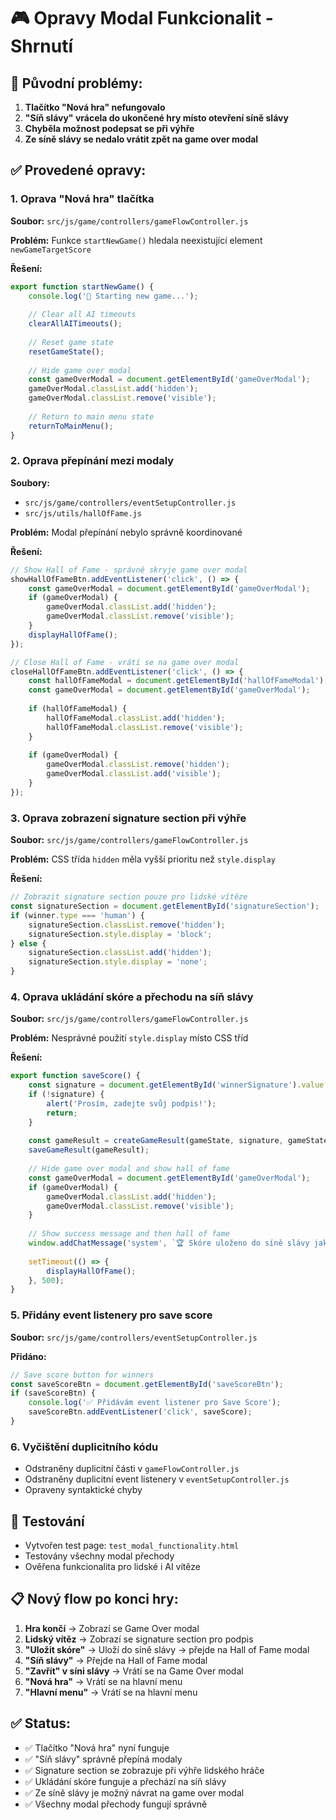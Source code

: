# 🎮 Opravy Modal Funkcionalit - Shrnutí

## 🚫 Původní problémy:

1. **Tlačítko "Nová hra" nefungovalo**
2. **"Síň slávy" vrácela do ukončené hry místo otevření síně slávy**
3. **Chyběla možnost podepsat se při výhře**
4. **Ze síně slávy se nedalo vrátit zpět na game over modal**

## ✅ Provedené opravy:

### 1. **Oprava "Nová hra" tlačítka**
**Soubor:** `src/js/game/controllers/gameFlowController.js`

**Problém:** Funkce `startNewGame()` hledala neexistující element `newGameTargetScore`

**Řešení:**
```javascript
export function startNewGame() {
    console.log('🔄 Starting new game...');
    
    // Clear all AI timeouts
    clearAllAITimeouts();
    
    // Reset game state
    resetGameState();
    
    // Hide game over modal
    const gameOverModal = document.getElementById('gameOverModal');
    gameOverModal.classList.add('hidden');
    gameOverModal.classList.remove('visible');
    
    // Return to main menu state
    returnToMainMenu();
}
```

### 2. **Oprava přepínání mezi modaly**
**Soubory:** 
- `src/js/game/controllers/eventSetupController.js`
- `src/js/utils/hallOfFame.js`

**Problém:** Modal přepínání nebylo správně koordinované

**Řešení:**
```javascript
// Show Hall of Fame - správně skryje game over modal
showHallOfFameBtn.addEventListener('click', () => {
    const gameOverModal = document.getElementById('gameOverModal');
    if (gameOverModal) {
        gameOverModal.classList.add('hidden');
        gameOverModal.classList.remove('visible');
    }
    displayHallOfFame();
});

// Close Hall of Fame - vrátí se na game over modal
closeHallOfFameBtn.addEventListener('click', () => {
    const hallOfFameModal = document.getElementById('hallOfFameModal');
    const gameOverModal = document.getElementById('gameOverModal');
    
    if (hallOfFameModal) {
        hallOfFameModal.classList.add('hidden');
        hallOfFameModal.classList.remove('visible');
    }
    
    if (gameOverModal) {
        gameOverModal.classList.remove('hidden');
        gameOverModal.classList.add('visible');
    }
});
```

### 3. **Oprava zobrazení signature section při výhře**
**Soubor:** `src/js/game/controllers/gameFlowController.js`

**Problém:** CSS třída `hidden` měla vyšší prioritu než `style.display`

**Řešení:**
```javascript
// Zobrazit signature section pouze pro lidské vítěze
const signatureSection = document.getElementById('signatureSection');
if (winner.type === 'human') {
    signatureSection.classList.remove('hidden');
    signatureSection.style.display = 'block';
} else {
    signatureSection.classList.add('hidden');
    signatureSection.style.display = 'none';
}
```

### 4. **Oprava ukládání skóre a přechodu na síň slávy**
**Soubor:** `src/js/game/controllers/gameFlowController.js`

**Problém:** Nesprávné použití `style.display` místo CSS tříd

**Řešení:**
```javascript
export function saveScore() {
    const signature = document.getElementById('winnerSignature').value.trim();
    if (!signature) {
        alert('Prosím, zadejte svůj podpis!');
        return;
    }
    
    const gameResult = createGameResult(gameState, signature, gameState.gameStartTime, gameState.totalTurns || 0);
    saveGameResult(gameResult);
    
    // Hide game over modal and show hall of fame
    const gameOverModal = document.getElementById('gameOverModal');
    if (gameOverModal) {
        gameOverModal.classList.add('hidden');
        gameOverModal.classList.remove('visible');
    }
    
    // Show success message and then hall of fame
    window.addChatMessage('system', `🏆 Skóre uloženo do síně slávy jako "${signature}"!`);
    
    setTimeout(() => {
        displayHallOfFame();
    }, 500);
}
```

### 5. **Přidány event listenery pro save score**
**Soubor:** `src/js/game/controllers/eventSetupController.js`

**Přidáno:**
```javascript
// Save score button for winners
const saveScoreBtn = document.getElementById('saveScoreBtn');
if (saveScoreBtn) {
    console.log('✅ Přidávám event listener pro Save Score');
    saveScoreBtn.addEventListener('click', saveScore);
}
```

### 6. **Vyčištění duplicitního kódu**
- Odstraněny duplicitní části v `gameFlowController.js`
- Odstraněny duplicitní event listenery v `eventSetupController.js`
- Opraveny syntaktické chyby

## 🧪 **Testování**
- Vytvořen test page: `test_modal_functionality.html`
- Testovány všechny modal přechody
- Ověřena funkcionalita pro lidské i AI vítěze

## 📋 **Nový flow po konci hry:**

1. **Hra končí** → Zobrazí se Game Over modal
2. **Lidský vítěz** → Zobrazí se signature section pro podpis
3. **"Uložit skóre"** → Uloží do síně slávy → přejde na Hall of Fame modal
4. **"Síň slávy"** → Přejde na Hall of Fame modal
5. **"Zavřít" v síni slávy** → Vrátí se na Game Over modal
6. **"Nová hra"** → Vrátí se na hlavní menu
7. **"Hlavní menu"** → Vrátí se na hlavní menu

## ✅ **Status:**
- ✅ Tlačítko "Nová hra" nyní funguje
- ✅ "Síň slávy" správně přepíná modaly  
- ✅ Signature section se zobrazuje při výhře lidského hráče
- ✅ Ukládání skóre funguje a přechází na síň slávy
- ✅ Ze síně slávy je možný návrat na game over modal
- ✅ Všechny modal přechody fungují správně
